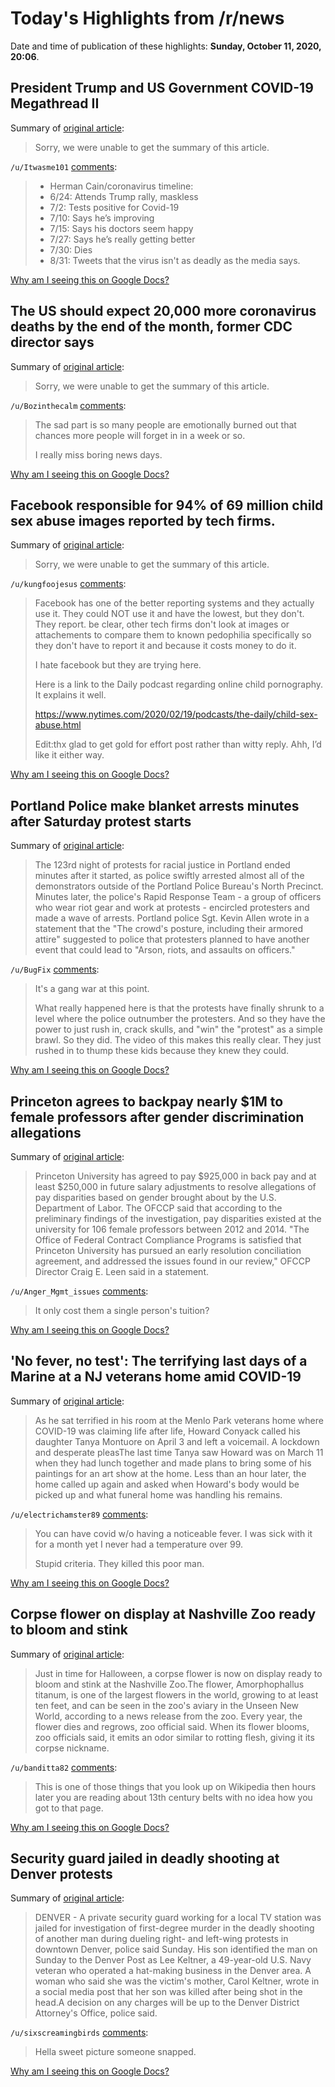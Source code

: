 # Today's Highlights from /r/news

Date and time of publication of these highlights: **Sunday, October 11, 2020, 20:06**.

## President Trump and US Government COVID-19 Megathread II

Summary of [original article](https://www.reddit.com/r/news/comments/j5m8qf/president_trump_and_us_government_covid19/):

> Sorry, we were unable to get the summary of this article.

`/u/Itwasme101` [comments](https://www.reddit.com/r/news/comments/j5m8qf/president_trump_and_us_government_covid19/):

> * Herman Cain/coronavirus timeline:
> * 6/24: Attends Trump rally, maskless
> * 7/2: Tests positive for Covid-19
> * 7/10: Says he’s improving
> * 7/15: Says his doctors seem happy
> * 7/27: Says he’s really getting better
> * 7/30: Dies
> * 8/31: Tweets that the virus isn't as deadly as the media says.

[Why am I seeing this on Google Docs?](https://docs.google.com/document/d/1Dc6We63vOXIZsc0op-Bt4abqkYjXzOigalQqFxmvvbM/edit?usp=sharing)

## The US should expect 20,000 more coronavirus deaths by the end of the month, former CDC director says

Summary of [original article](https://www.cnn.com/2020/10/11/health/us-coronavirus-sunday/index.html):

> Sorry, we were unable to get the summary of this article.

`/u/Bozinthecalm` [comments](https://www.reddit.com/r/news/comments/j9g5ka/the_us_should_expect_20000_more_coronavirus/):

> The sad part is so many people are emotionally burned out that chances more people will forget in in a week or so.
> 
> I really miss boring news days.

[Why am I seeing this on Google Docs?](https://docs.google.com/document/d/1Dc6We63vOXIZsc0op-Bt4abqkYjXzOigalQqFxmvvbM/edit?usp=sharing)

## Facebook responsible for 94% of 69 million child sex abuse images reported by tech firms.

Summary of [original article](http://news.sky.com/story/facebook-responsible-for-94-of-69-million-child-sex-abuse-images-reported-by-us-tech-firms-12101357):

> Sorry, we were unable to get the summary of this article.

`/u/kungfoojesus` [comments](https://www.reddit.com/r/news/comments/j98nl0/facebook_responsible_for_94_of_69_million_child/):

> Facebook has one of the better reporting systems and they actually use it. They could NOT use it and have the lowest, but they don't. They report. be clear, other tech firms don't look at images or attachements to compare them to known pedophilia specifically so they don't have to report it and because it costs money to do it.
> 
> I hate facebook but they are trying here.
> 
> Here is a link to the Daily podcast regarding online child pornography. It explains it well.
> 
> https://www.nytimes.com/2020/02/19/podcasts/the-daily/child-sex-abuse.html
> 
> Edit:thx glad to get gold for effort post rather than witty reply. Ahh, I’d like it either way.

[Why am I seeing this on Google Docs?](https://docs.google.com/document/d/1Dc6We63vOXIZsc0op-Bt4abqkYjXzOigalQqFxmvvbM/edit?usp=sharing)

## Portland Police make blanket arrests minutes after Saturday protest starts

Summary of [original article](https://www.opb.org/article/2020/10/11/portland-police-make-blanket-arrests-minutes-after-saturday-protest-starts/):

> The 123rd night of protests for racial justice in Portland ended minutes after it started, as police swiftly arrested almost all of the demonstrators outside of the Portland Police Bureau's North Precinct. Minutes later, the police's Rapid Response Team - a group of officers who wear riot gear and work at protests - encircled protesters and made a wave of arrests. Portland police Sgt. Kevin Allen wrote in a statement that the "The crowd's posture, including their armored attire" suggested to police that protesters planned to have another event that could lead to "Arson, riots, and assaults on officers."

`/u/BugFix` [comments](https://www.reddit.com/r/news/comments/j984zq/portland_police_make_blanket_arrests_minutes/):

> It's a gang war at this point.
> 
> What really happened here is that the protests have finally shrunk to a level where the police outnumber the protesters.  And so they have the power to just rush in, crack skulls, and "win" the "protest" as a simple brawl.  So they did.  The video of this makes this really clear.   They just rushed in to thump these kids because they knew they could.

[Why am I seeing this on Google Docs?](https://docs.google.com/document/d/1Dc6We63vOXIZsc0op-Bt4abqkYjXzOigalQqFxmvvbM/edit?usp=sharing)

## Princeton agrees to backpay nearly $1M to female professors after gender discrimination allegations

Summary of [original article](https://abcnews.go.com/Business/princeton-agrees-backpay-1m-female-professors-gender-discrimination/story?id=73499148):

> Princeton University has agreed to pay $925,000 in back pay and at least $250,000 in future salary adjustments to resolve allegations of pay disparities based on gender brought about by the U.S. Department of Labor. The OFCCP said that according to the preliminary findings of the investigation, pay disparities existed at the university for 106 female professors between 2012 and 2014. "The Office of Federal Contract Compliance Programs is satisfied that Princeton University has pursued an early resolution conciliation agreement, and addressed the issues found in our review," OFCCP Director Craig E. Leen said in a statement.

`/u/Anger_Mgmt_issues` [comments](https://www.reddit.com/r/news/comments/j96nbl/princeton_agrees_to_backpay_nearly_1m_to_female/):

> It only cost them a single person's tuition?

[Why am I seeing this on Google Docs?](https://docs.google.com/document/d/1Dc6We63vOXIZsc0op-Bt4abqkYjXzOigalQqFxmvvbM/edit?usp=sharing)

## 'No fever, no test': The terrifying last days of a Marine at a NJ veterans home amid COVID-19

Summary of [original article](https://www.northjersey.com/story/news/coronavirus/2020/10/07/nj-veterans-home-covid-left-marine-terrified-last-days/5858020002/):

> As he sat terrified in his room at the Menlo Park veterans home where COVID-19 was claiming life after life, Howard Conyack called his daughter Tanya Montuore on April 3 and left a voicemail. A lockdown and desperate pleasThe last time Tanya saw Howard was on March 11 when they had lunch together and made plans to bring some of his paintings for an art show at the home. Less than an hour later, the home called up again and asked when Howard's body would be picked up and what funeral home was handling his remains.

`/u/electrichamster89` [comments](https://www.reddit.com/r/news/comments/j99oxd/no_fever_no_test_the_terrifying_last_days_of_a/):

> You can have covid w/o having a noticeable fever. I was sick with it for a month yet I never had a temperature over 99. 
> 
> Stupid  criteria.  They killed this poor man.

[Why am I seeing this on Google Docs?](https://docs.google.com/document/d/1Dc6We63vOXIZsc0op-Bt4abqkYjXzOigalQqFxmvvbM/edit?usp=sharing)

## Corpse flower on display at Nashville Zoo ready to bloom and stink

Summary of [original article](https://www.tennessean.com/story/news/2020/10/11/corpse-flower-display-nashville-zoo-ready-bloom-and-stink/5961243002/):

> Just in time for Halloween, a corpse flower is now on display ready to bloom and stink at the Nashville Zoo.The flower, Amorphophallus titanum, is one of the largest flowers in the world, growing to at least ten feet, and can be seen in the zoo's aviary in the Unseen New World, according to a news release from the zoo. Every year, the flower dies and regrows, zoo official said. When its flower blooms, zoo officials said, it emits an odor similar to rotting flesh, giving it its corpse nickname.

`/u/banditta82` [comments](https://www.reddit.com/r/news/comments/j9ej5b/corpse_flower_on_display_at_nashville_zoo_ready/):

> This is one of those things that you look up on Wikipedia then hours later you are reading about 13th century belts with no idea how you got to that page.

[Why am I seeing this on Google Docs?](https://docs.google.com/document/d/1Dc6We63vOXIZsc0op-Bt4abqkYjXzOigalQqFxmvvbM/edit?usp=sharing)

## Security guard jailed in deadly shooting at Denver protests

Summary of [original article](https://apnews.com/article/shootings-archive-denver-9e81d258e27874cdc14953b11c0c15d3):

> DENVER - A private security guard working for a local TV station was jailed for investigation of first-degree murder in the deadly shooting of another man during dueling right- and left-wing protests in downtown Denver, police said Sunday. His son identified the man on Sunday to the Denver Post as Lee Keltner, a 49-year-old U.S. Navy veteran who operated a hat-making business in the Denver area. A woman who said she was the victim's mother, Carol Keltner, wrote in a social media post that her son was killed after being shot in the head.A decision on any charges will be up to the Denver District Attorney's Office, police said.

`/u/sixscreamingbirds` [comments](https://www.reddit.com/r/news/comments/j9etaw/security_guard_jailed_in_deadly_shooting_at/):

> Hella sweet picture someone snapped.

[Why am I seeing this on Google Docs?](https://docs.google.com/document/d/1Dc6We63vOXIZsc0op-Bt4abqkYjXzOigalQqFxmvvbM/edit?usp=sharing)

